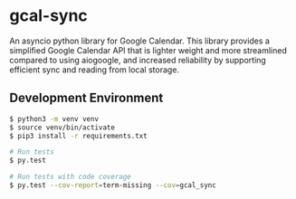 # gcal-sync

An asyncio python library for Google Calendar. This library provides a simplified Google Calendar API
that is lighter weight and more streamlined compared to using aiogoogle, and increased reliability by
supporting efficient sync and reading from local storage.


## Development Environment

```bash
$ python3 -m venv venv
$ source venv/bin/activate
$ pip3 install -r requirements.txt

# Run tests
$ py.test

# Run tests with code coverage
$ py.test --cov-report=term-missing --cov=gcal_sync
```
